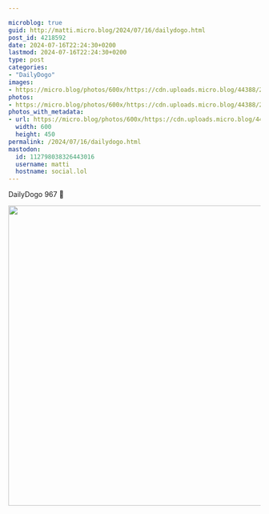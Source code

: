 ```yaml
---

microblog: true
guid: http://matti.micro.blog/2024/07/16/dailydogo.html
post_id: 4218592
date: 2024-07-16T22:24:30+0200
lastmod: 2024-07-16T22:24:30+0200
type: post
categories:
- "DailyDogo"
images:
- https://micro.blog/photos/600x/https://cdn.uploads.micro.blog/44388/2024/69174294562b417f81a1db663822bc23.jpg
photos:
- https://micro.blog/photos/600x/https://cdn.uploads.micro.blog/44388/2024/69174294562b417f81a1db663822bc23.jpg
photos_with_metadata:
- url: https://micro.blog/photos/600x/https://cdn.uploads.micro.blog/44388/2024/69174294562b417f81a1db663822bc23.jpg
  width: 600
  height: 450
permalink: /2024/07/16/dailydogo.html
mastodon:
  id: 112798038326443016
  username: matti
  hostname: social.lol
---
```

DailyDogo 967 🐶

<img src="https://micro.blog/photos/600x/https://blog.martin-haehnel.de/uploads/2024/69174294562b417f81a1db663822bc23.jpg" width="600" alt="" />
